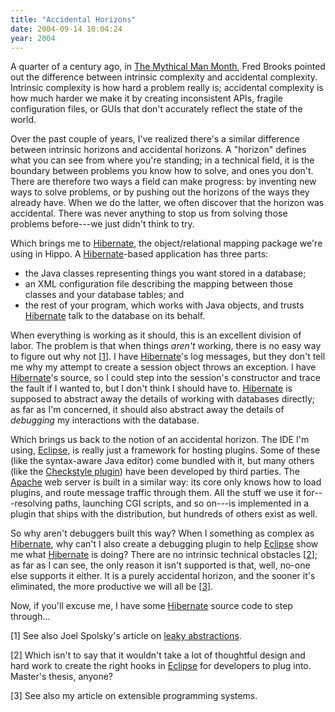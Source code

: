 ```yaml
---
title: "Accidental Horizons"
date: 2004-09-14 10:04:24
year: 2004
---
```

<p>A quarter of a century ago, in <a href="http://www.amazon.com/exec/obidos/tg/detail/-/0201835959">The Mythical Man Month</a>, Fred Brooks pointed out the difference between intrinsic complexity and accidental complexity.  Intrinsic complexity is how hard a problem really is; accidental complexity is how much harder we make it by creating inconsistent APIs, fragile configuration files, or GUIs that don't accurately reflect the state of the world.</p>

<p>Over the past couple of years, I've realized there's a similar difference between intrinsic horizons and accidental horizons.  A "horizon" defines what you can see from where you're standing; in a technical field, it is the boundary between problems you know how to solve, and ones you don't.  There are therefore two ways a field can make progress: by inventing new ways to solve problems, or by pushing out the horizons of the ways they already have.  When we do the latter, we often discover that the horizon was accidental.  There was never anything to stop us from solving those problems before---we just didn't think to try.</p>

<p>Which brings me to <a href="http://www.hibernate.org">Hibernate</a>, the object/relational mapping package we're using in Hippo.  A <a href="http://www.hibernate.org">Hibernate</a>-based application has three parts:</p>

<ul>
<li>the Java classes representing things you want stored in a database;</li>
<li>an XML configuration file describing the mapping between those classes and your database tables; and</li>
<li>the rest of your program, which works with Java objects, and trusts <a href="http://www.hibernate.org">Hibernate</a> talk to the database on its behalf.</li>
</ul>

<p>When everything is working as it should, this is an excellent division of labor.  The problem is that when things <em>aren't</em> working, there is no easy way to figure out why not [<a href="#1">1</a>].  I have <a href="http://www.hibernate.org">Hibernate</a>'s log messages, but they don't tell me why my attempt to create a session object throws an exception.  I have <a href="http://www.hibernate.org">Hibernate</a>'s source, so I could step into the session's constructor and trace the fault if I wanted to, but I don't think I should have to.  <a href="http://www.hibernate.org">Hibernate</a> is supposed to abstract away the details of working with databases directly; as far as I'm concerned, it should also abstract away the details of <em>debugging</em> my interactions with the database.</p>

<p>Which brings us back to the notion of an accidental horizon.  The IDE I'm using, <a href="http://www.eclipse.org">Eclipse</a>, is really just a framework for hosting plugins.  Some of these (like the syntax-aware Java editor) come bundled with it, but many others (like the <a href="http://eclipse-cs.sourceforge.net/">Checkstyle plugin</a>) have been developed by third parties.  The <a href="http://www.apache.org/httpd">Apache</a> web server is built in a similar way: its core only knows how to load plugins, and route message traffic through them.  All the stuff we use it for---resolving paths, launching CGI scripts, and so on---is implemented in a plugin that ships with the distribution, but hundreds of others exist as well.</p>

<p>So why aren't debuggers built this way?  When I something as complex as <a href="http://www.hibernate.org">Hibernate</a>, why can't I also create a debugging plugin to help <a href="http://www.eclipse.org">Eclipse</a> show me what <a href="http://www.hibernate.org">Hibernate</a> is doing?  There are no intrinsic technical obstacles [<a href="#2">2</a>]; as far as I can see, the only reason it isn't supported is that, well, no-one else supports it either.  It is a purely accidental horizon, and the sooner it's eliminated, the more productive we will all be [<a href="#3">3</a>].</p>

<p>Now, if you'll excuse me, I have some <a href="http://www.hibernate.org">Hibernate</a> source code to step through...</p>

<p>[<a name="1">1</a>] See also Joel Spolsky's article on <a href="http://www.joelonsoftware.com/articles/LeakyAbstractions.html">leaky abstractions</a>.</p>

<p>[<a name="2">2</a>] Which isn't to say that it wouldn't take a lot of thoughtful design and hard work to create the right hooks in <a href="http://www.eclipse.org">Eclipse</a> for developers to plug into.  Master's thesis, anyone?</p>

<p>[<a name="3">3</a>] See also my article on extensible programming systems.</p>
